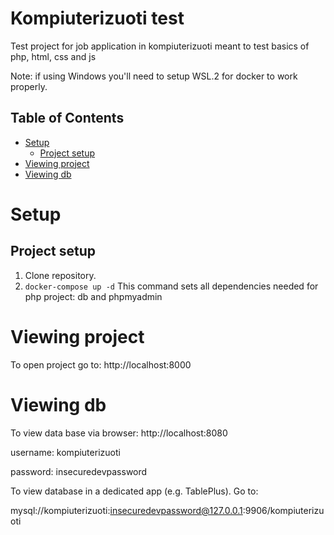 Kompiuterizuoti test
============

Test project for job application in kompiuterizuoti meant to test basics of php, html, css and js

Note: if using Windows you'll need to setup WSL.2 for docker to work properly.

Table of Contents
-----
- [Setup](#setup)
  * [Project setup](#project-setup)
- [Viewing project](#viewing-project)
- [Viewing db](#viewing-db)

Setup
======
Project setup
-------------
1. Clone repository.
2. `docker-compose up -d`
This command sets all dependencies needed for php project: db and phpmyadmin


Viewing project
======
To open project go to: http://localhost:8000

Viewing db
======
To view data base via browser:
  http://localhost:8080
  
  username: kompiuterizuoti
  
  password: insecuredevpassword

To view database in a dedicated app (e.g. TablePlus). Go to: 

mysql://kompiuterizuoti:insecuredevpassword@127.0.0.1:9906/kompiuterizuoti

